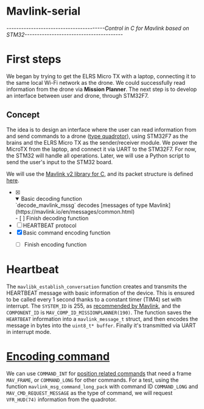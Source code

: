 # Mavlink-serial
*----------------------------------------Control in C for Mavlink based on STM32----------------------------------------*


# First steps
We began by trying to get the ELRS Micro TX with a laptop, connecting it to the same local Wi-Fi network as the drone. We could successfully read information from the drone via **Mission Planner**. 
The next step is to develop an interface between user and drone, through STM32F7.

## Concept
The idea is to design an interface where the user can read information from and send commands to a drone ([type quadrotor](https://mavlink.io/en/messages/common.html#MAV_TYPE)), using STM32F7 as the brains and the ELRS Micro TX as the sender/receiver module. We power the MicroTX from the laptop, and connect it via UART to the STM32F7. For now, the STM32 will handle all operations. Later, we will use a Python script to send the user's input to the STM32 board.

We will use the [Mavlink v2 library for C](https://mavlink.io/en/mavgen_c/), and its packet structure is defined [here](https://mavlink.io/en/guide/serialization.html#mavlink2_packet_format).


- [x] <details open><summary>Basic decoding function</summary>
  `decode_mavlink_mssg` decodes [messages of type Mavlink](https://mavlink.io/en/messages/common.html)</details>
  - [ ] Finish decoding function
- [ ] HEARTBEAT protocol 
- [x] Basic command encoding function
  - [ ] Finish encoding function  



# Heartbeat
The `mavlibk_establish_conversation` function creates and transmits the HEARTBEAT message with basic information of the device. This is ensured to be called every 1 second thanks to a constant timer (TIM4) set with interrupt. 
The `SYSTEM_ID` is 255, as [recommended by Mavlink](https://mavlink.io/en/messages/common.html#MAV_COMPONENT), and the `COMPONENT_ID` is `MAV_COMP_ID_MISSIONPLANNER(190)`.
The function saves the `HEARTBEAT` information into a `mavlink_message_t` struct, and then encodes the message in bytes into the `uint8_t* buffer`. Finally it's transmitted via UART in interrupt mode.


# [Encoding command](https://mavlink.io/en/services/command.html#MAV_CMD)

We can use `COMMAND_INT` for [position related commands](https://mavlink.io/en/messages/common.html#COMMAND_INT) that need a frame `MAV_FRAME`, or `COMMAND_LONG` for other commands.
For a test, using the function `mavlink_msg_command_long_pack` with command ID `COMMAND_LONG` and `MAV_CMD_REQUEST_MESSAGE` as the type of command, we will request `VFR_HUD(74)` information from the quadrotor.












